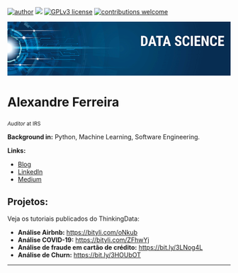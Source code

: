 [![author](https://img.shields.io/badge/author-AlexandreFerreira-red.svg)](https://www.linkedin.com/in/alexandre-dos-santos-ferreira-2884651a4/) [![](https://img.shields.io/badge/python-3.7+-blue.svg)](https://www.python.org/downloads/release/python-365/) [![GPLv3 license](https://img.shields.io/badge/License-GPLv3-blue.svg)](http://perso.crans.org/besson/LICENSE.html) [![contributions welcome](https://img.shields.io/badge/contributions-welcome-brightgreen.svg?style=flat)](https://github.com/alexandre-ferreira-1986)

<p align="center">
  <img src="banner.png" >
</p>

# Alexandre Ferreira
<sub>*Auditor* at IRS</sub>


**Background in:** Python, Machine Learning, Software Engineering.

**Links:**
* [Blog](http://www.thinkingdata.com.br)
* [LinkedIn](https://www.linkedin.com/in/alexandre-ferreira01/)
* [Medium](https://www.medium.com)


## Projetos:
Veja os tutoriais publicados do ThinkingData:

* **Análise Airbnb:** https://bityli.com/oNkub
* **Análise COVID-19:** https://bityli.com/ZFhwYj
* **Análise de fraude em cartão de crédito:** https://bit.ly/3LNog4L
* **Análise de Churn:** https://bit.ly/3HOUbOT
---




